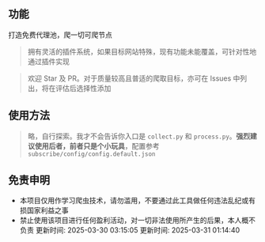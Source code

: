 <!--
 * @Author: wzdnzd
 * @Date: 2022-03-06 14:51:29
 * @Description: 
 * Copyright (c) 2022 by wzdnzd, All Rights Reserved.
-->

## 功能
打造免费代理池，爬一切可爬节点
> 拥有灵活的插件系统，如果目标网站特殊，现有功能未能覆盖，可针对性地通过插件实现

> 欢迎 Star 及 PR。对于质量较高且普适的爬取目标，亦可在 Issues 中列出，将在评估后选择性添加

## 使用方法
> 略，自行探索。我才不会告诉你入口是 `collect.py` 和 `process.py`。**强烈建议使用后者，前者只是个小玩具**，配置参考 `subscribe/config/config.default.json`

## 免责申明
+ 本项目仅用作学习爬虫技术，请勿滥用，不要通过此工具做任何违法乱纪或有损国家利益之事
+ 禁止使用该项目进行任何盈利活动，对一切非法使用所产生的后果，本人概不负责
更新时间: 2025-03-30 03:15:05
更新时间: 2025-03-31 01:14:40

